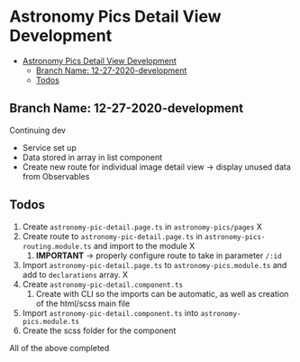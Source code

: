 # Astronomy Pics Detail View Development

- [Astronomy Pics Detail View Development](#astronomy-pics-detail-view-development)
  - [Branch Name: 12-27-2020-development](#branch-name-12-27-2020-development)
  - [Todos](#todos)

## Branch Name: 12-27-2020-development

Continuing dev

- Service set up
- Data stored in array in list component
- Create new route for individual image detail view -> display unused data from Observables  

## Todos

1. Create `astronomy-pic-detail.page.ts` in `astronomy-pics/pages` X
2. Create route to `astronomy-pic-detail.page.ts` in `astronomy-pics-routing.module.ts` and import to the module X
   1. **IMPORTANT** -> properly configure route to take in parameter `/:id`
3. Import `astronomy-pic-detail.page.ts` to `astronomy-pics.module.ts` and add to `declarations` array. X
4. Create `astronomy-pic-detail.component.ts`
   1. Create with CLI so the imports can be automatic, as well as creation of the html/scss main file
5. Import `astronomy-pic-detail.component.ts` into `astronomy-pics.module.ts`
6. Create the scss folder for the component  

All of the above completed
